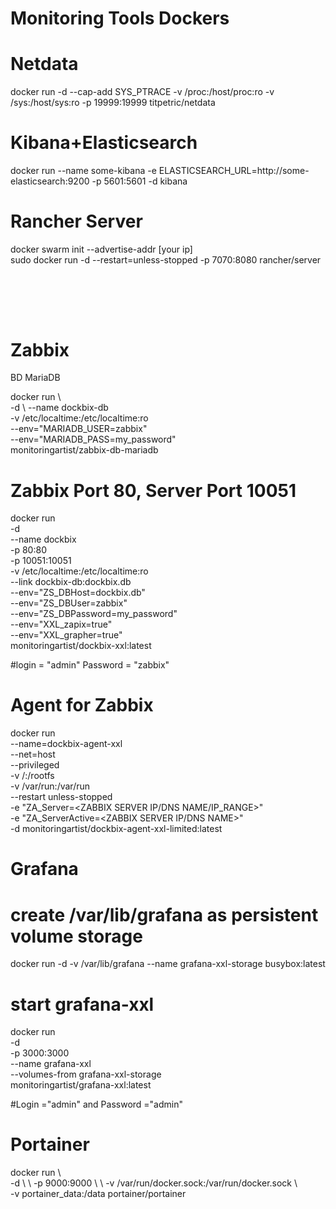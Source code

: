 # Monitoring Tools Dockers 

# Netdata <br>
docker run -d --cap-add SYS_PTRACE -v /proc:/host/proc:ro -v /sys:/host/sys:ro -p 19999:19999 titpetric/netdata 

# Kibana+Elasticsearch <br>
docker run --name some-kibana -e ELASTICSEARCH_URL=http://some-elasticsearch:9200 -p 5601:5601 -d kibana  <br>

# Rancher Server <br> 
docker swarm init --advertise-addr [your ip]  <br>
sudo docker run -d --restart=unless-stopped -p 7070:8080 rancher/server

<br><br>
-----
# Zabbix 
BD MariaDB 

docker run \ <br>
   -d \ 
   --name dockbix-db \
   -v /etc/localtime:/etc/localtime:ro \
   --env="MARIADB_USER=zabbix" \
   --env="MARIADB_PASS=my_password" \
   monitoringartist/zabbix-db-mariadb

# Zabbix Port 80, Server Port 10051
docker run \
   -d \
   --name dockbix \
   -p 80:80 \
   -p 10051:10051 \
   -v /etc/localtime:/etc/localtime:ro \
   --link dockbix-db:dockbix.db \
   --env="ZS_DBHost=dockbix.db" \
   --env="ZS_DBUser=zabbix" \
   --env="ZS_DBPassword=my_password" \
   --env="XXL_zapix=true" \
   --env="XXL_grapher=true" \
   monitoringartist/dockbix-xxl:latest

#login = "admin"  Password = "zabbix"

# Agent for Zabbix
docker run \
  --name=dockbix-agent-xxl \
  --net=host \
  --privileged \
  -v /:/rootfs \
  -v /var/run:/var/run \
  --restart unless-stopped \
  -e "ZA_Server=<ZABBIX SERVER IP/DNS NAME/IP_RANGE>" \
  -e "ZA_ServerActive=<ZABBIX SERVER IP/DNS NAME>" \
  -d monitoringartist/dockbix-agent-xxl-limited:latest

# Grafana 
# create /var/lib/grafana as persistent volume storage
docker run -d -v /var/lib/grafana --name grafana-xxl-storage busybox:latest

# start grafana-xxl
docker run \
  -d \
  -p 3000:3000 \
  --name grafana-xxl \
  --volumes-from grafana-xxl-storage \
  monitoringartist/grafana-xxl:latest 

#Login ="admin" and Password ="admin" 

# Portainer 
 docker run \ \
  -d \ \ 
  -p 9000:9000 \ \ 
  -v /var/run/docker.sock:/var/run/docker.sock \ \
  -v portainer_data:/data portainer/portainer


